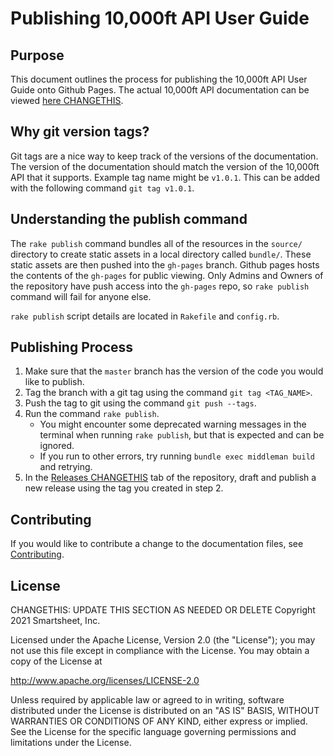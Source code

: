 # Publishing 10,000ft API User Guide

## Purpose

This document outlines the process for publishing the 10,000ft API User Guide onto Github Pages. The actual 10,000ft API documentation can be viewed [here CHANGETHIS](http://smartsheet-platform.github.io/odbc-docs).

## Why git version tags?
Git tags are a nice way to keep track of the versions of the documentation. The version of the documentation should match the version of the 10,000ft API that it supports. Example tag name might be `v1.0.1`. This can be added with the following command `git tag v1.0.1`.

## Understanding the publish command
The `rake publish` command bundles all of the resources in the `source/` directory to create static assets in a local directory called `bundle/`. These static assets are then pushed into the `gh-pages` branch. Github pages hosts the contents of the `gh-pages` for public viewing. Only Admins and Owners of the repository have push access into the `gh-pages` repo, so `rake publish` command will fail for anyone else.

`rake publish` script details are located in `Rakefile` and `config.rb`.

## Publishing Process
1. Make sure that the `master` branch has the version of the code you would like to publish.
2. Tag the branch with a git tag using the command `git tag <TAG_NAME>`.
3. Push the tag to git using the command `git push --tags`.
4. Run the command `rake publish`.
   * You might encounter some deprecated warning messages in the terminal when running `rake publish`, but that is expected and can be ignored.
   * If you run to other errors, try running `bundle exec middleman build` and retrying.
5. In the [Releases CHANGETHIS](https://github.com/smartsheet-platform/odbc-docs/releases) tab of the repository, draft and publish a new release using the tag you created in step 2.

## Contributing
If you would like to contribute a change to the documentation files, see [Contributing](CONTRIBUTING.md).

## License
CHANGETHIS: UPDATE THIS SECTION AS NEEDED OR DELETE
Copyright 2021 Smartsheet, Inc.

Licensed under the Apache License, Version 2.0 (the
"License"); you may not use this file except in compliance
with the License. You may obtain a copy of the License at

http://www.apache.org/licenses/LICENSE-2.0

Unless required by applicable law or agreed to in writing,
software distributed under the License is distributed on an
"AS IS" BASIS, WITHOUT WARRANTIES OR CONDITIONS OF ANY KIND,
either express or implied. See the License for the specific
language governing permissions and limitations under the
License.
